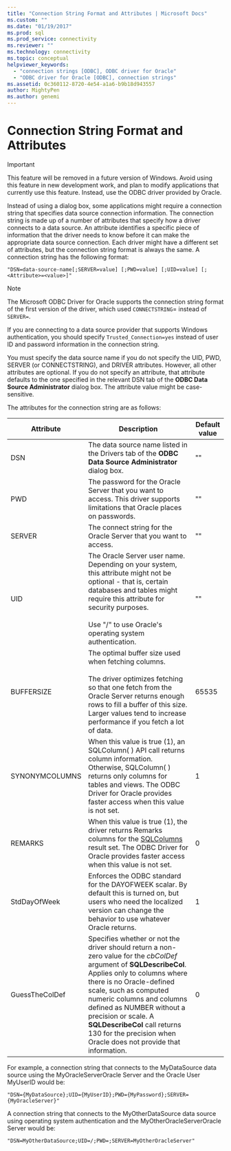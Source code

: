 ```yaml
---
title: "Connection String Format and Attributes | Microsoft Docs"
ms.custom: ""
ms.date: "01/19/2017"
ms.prod: sql
ms.prod_service: connectivity
ms.reviewer: ""
ms.technology: connectivity
ms.topic: conceptual
helpviewer_keywords: 
  - "connection strings [ODBC], ODBC driver for Oracle"
  - "ODBC driver for Oracle [ODBC], connection strings"
ms.assetid: 0c360112-8720-4e54-a1a6-b9b18d943557
author: MightyPen
ms.author: genemi
---
```

# Connection String Format and Attributes
> [!IMPORTANT]  
>  This feature will be removed in a future version of Windows. Avoid using this feature in new development work, and plan to modify applications that currently use this feature. Instead, use the ODBC driver provided by Oracle.  
  
 Instead of using a dialog box, some applications might require a connection string that specifies data source connection information. The connection string is made up of a number of attributes that specify how a driver connects to a data source. An attribute identifies a specific piece of information that the driver needs to know before it can make the appropriate data source connection. Each driver might have a different set of attributes, but the connection string format is always the same. A connection string has the following format:  
  
```  
"DSN=data-source-name[;SERVER=value] [;PWD=value] [;UID=value] [;<Attribute>=<value>]"  
```  
  
> [!NOTE]  
>  The Microsoft ODBC Driver for Oracle supports the connection string format of the first version of the driver, which used `CONNECTSTRING`= instead of `SERVER=`.  
  
 If you are connecting to a data source provider that supports Windows authentication, you should specify `Trusted_Connection=yes` instead of user ID and password information in the connection string.  
  
 You must specify the data source name if you do not specify the UID, PWD, SERVER (or CONNECTSTRING), and DRIVER attributes. However, all other attributes are optional. If you do not specify an attribute, that attribute defaults to the one specified in the relevant DSN tab of the **ODBC Data Source Administrator** dialog box. The attribute value might be case-sensitive.  
  
 The attributes for the connection string are as follows:  
  
|Attribute|Description|Default value|  
|---------------|-----------------|-------------------|  
|DSN|The data source name listed in the Drivers tab of the **ODBC Data Source Administrator** dialog box.|""|  
|PWD|The password for the Oracle Server that you want to access. This driver supports limitations that Oracle places on passwords.|""|  
|SERVER|The connect string for the Oracle Server that you want to access.|""|  
|UID|The Oracle Server user name. Depending on your system, this attribute might not be optional - that is, certain databases and tables might require this attribute for security purposes.<br /><br /> Use "/" to use Oracle's operating system authentication.|""|  
|BUFFERSIZE|The optimal buffer size used when fetching columns.<br /><br /> The driver optimizes fetching so that one fetch from the Oracle Server returns enough rows to fill a buffer of this size. Larger values tend to increase performance if you fetch a lot of data.|65535|  
|SYNONYMCOLUMNS|When this value is true (1), an SQLColumn( ) API call returns column information. Otherwise, SQLColumn( ) returns only columns for tables and views. The ODBC Driver for Oracle provides faster access when this value is not set.|1|  
|REMARKS|When this value is true (1), the driver returns Remarks columns for the [SQLColumns](../../odbc/microsoft/level-1-api-functions-odbc-driver-for-oracle.md) result set. The ODBC Driver for Oracle provides faster access when this value is not set.|0|  
|StdDayOfWeek|Enforces the ODBC standard for the DAYOFWEEK scalar. By default this is turned on, but users who need the localized version can change the behavior to use whatever Oracle returns.|1|  
|GuessTheColDef|Specifies whether or not the driver should return a non-zero value for the *cbColDef* argument of **SQLDescribeCol**. Applies only to columns where there is no Oracle-defined scale, such as computed numeric columns and columns defined as NUMBER without a precision or scale. A **SQLDescribeCol** call returns 130 for the precision when Oracle does not provide that information.|0|  
  
 For example, a connection string that connects to the MyDataSource data source using the MyOracleServerOracle Server and the Oracle User MyUserID would be:  
  
```  
"DSN={MyDataSource};UID={MyUserID};PWD={MyPassword};SERVER={MyOracleServer}"  
```  
  
 A connection string that connects to the MyOtherDataSource data source using operating system authentication and the MyOtherOracleServerOracle Server would be:  
  
```  
"DSN=MyOtherDataSource;UID=/;PWD=;SERVER=MyOtherOracleServer"  
```
